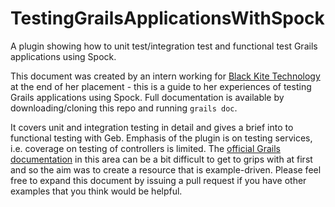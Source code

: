 # TestingGrailsApplicationsWithSpock
A plugin showing how to unit test/integration test and functional test Grails applications using Spock.

This document was created by an intern working for [Black Kite Technology](http://blackkitetechnology.com) at the end of her placement - this is a guide to her experiences of testing Grails applications using Spock.  Full documentation is available by downloading/cloning this repo and running `grails doc`.

It covers unit and integration testing in detail and gives a brief into to functional testing with Geb.  Emphasis of the plugin is on testing services, i.e. coverage on testing of controllers is limited.  The [official Grails documentation](http://grails.github.io/grails-doc/latest/guide/testing.html) in this area can be a bit difficult to get to grips with at first and so the aim was to create a resource that is example-driven.  Please feel free to expand this document by issuing a pull request if you have other examples that you think would be helpful.
